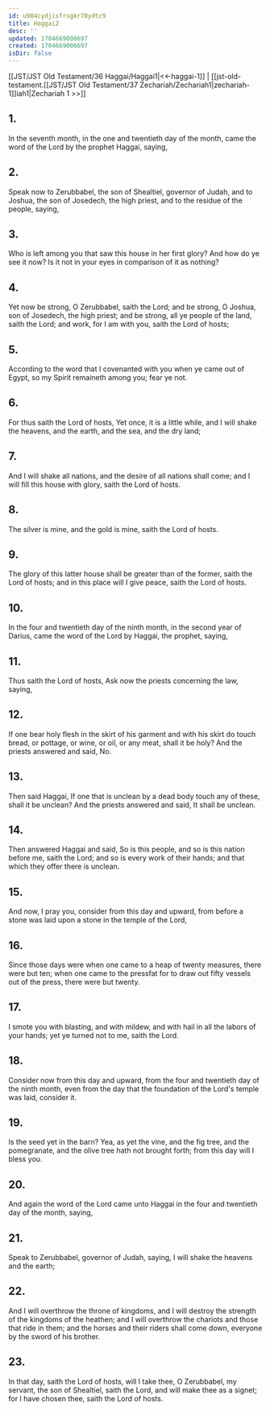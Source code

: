 ```yaml
---
id: u904cydjisfrsgkr70ydtc9
title: Haggai2
desc: ''
updated: 1704669006697
created: 1704669006697
isDir: false
---
```

[[JST/JST Old Testament/36 Haggai/Haggai1|<<-haggai-1]] | [[jst-old-testament.[[JST/JST Old Testament/37 Zechariah/Zechariah1|zechariah-1]]iah1|Zechariah 1 >>]]
## 1.
In the seventh month, in the one and twentieth day of the month, came the word of the Lord by the prophet Haggai, saying,
## 2.
Speak now to Zerubbabel, the son of Shealtiel, governor of Judah, and to Joshua, the son of Josedech, the high priest, and to the residue of the people, saying,
## 3.
Who is left among you that saw this house in her first glory? And how do ye see it now? Is it not in your eyes in comparison of it as nothing?
## 4.
Yet now be strong, O Zerubbabel, saith the Lord; and be strong, O Joshua, son of Josedech, the high priest; and be strong, all ye people of the land, saith the Lord; and work, for I am with you, saith the Lord of hosts;
## 5.
According to the word that I covenanted with you when ye came out of Egypt, so my Spirit remaineth among you; fear ye not.
## 6.
For thus saith the Lord of hosts, Yet once, it is a little while, and I will shake the heavens, and the earth, and the sea, and the dry land;
## 7.
And I will shake all nations, and the desire of all nations shall come; and I will fill this house with glory, saith the Lord of hosts.
## 8.
The silver is mine, and the gold is mine, saith the Lord of hosts.
## 9.
The glory of this latter house shall be greater than of the former, saith the Lord of hosts; and in this place will I give peace, saith the Lord of hosts.
## 10.
In the four and twentieth day of the ninth month, in the second year of Darius, came the word of the Lord by Haggai, the prophet, saying,
## 11.
Thus saith the Lord of hosts, Ask now the priests concerning the law, saying,
## 12.
If one bear holy flesh in the skirt of his garment and with his skirt do touch bread, or pottage, or wine, or oil, or any meat, shall it be holy? And the priests answered and said, No.
## 13.
Then said Haggai, If one that is unclean by a dead body touch any of these, shall it be unclean? And the priests answered and said, It shall be unclean.
## 14.
Then answered Haggai and said, So is this people, and so is this nation before me, saith the Lord; and so is every work of their hands; and that which they offer there is unclean.
## 15.
And now, I pray you, consider from this day and upward, from before a stone was laid upon a stone in the temple of the Lord,
## 16.
Since those days were when one came to a heap of twenty measures, there were but ten; when one came to the pressfat for to draw out fifty vessels out of the press, there were but twenty.
## 17.
I smote you with blasting, and with mildew, and with hail in all the labors of your hands; yet ye turned not to me, saith the Lord.
## 18.
Consider now from this day and upward, from the four and twentieth day of the ninth month, even from the day that the foundation of the Lord\'s temple was laid, consider it.
## 19.
Is the seed yet in the barn? Yea, as yet the vine, and the fig tree, and the pomegranate, and the olive tree hath not brought forth; from this day will I bless you.
## 20.
And again the word of the Lord came unto Haggai in the four and twentieth day of the month, saying,
## 21.
Speak to Zerubbabel, governor of Judah, saying, I will shake the heavens and the earth;
## 22.
And I will overthrow the throne of kingdoms, and I will destroy the strength of the kingdoms of the heathen; and I will overthrow the chariots and those that ride in them; and the horses and their riders shall come down, everyone by the sword of his brother.
## 23.
In that day, saith the Lord of hosts, will I take thee, O Zerubbabel, my servant, the son of Shealtiel, saith the Lord, and will make thee as a signet; for I have chosen thee, saith the Lord of hosts.


